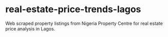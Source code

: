 # real-estate-price-trends-lagos
Web scraped property listings from Nigeria Property Centre for real estate price analysis in Lagos.
